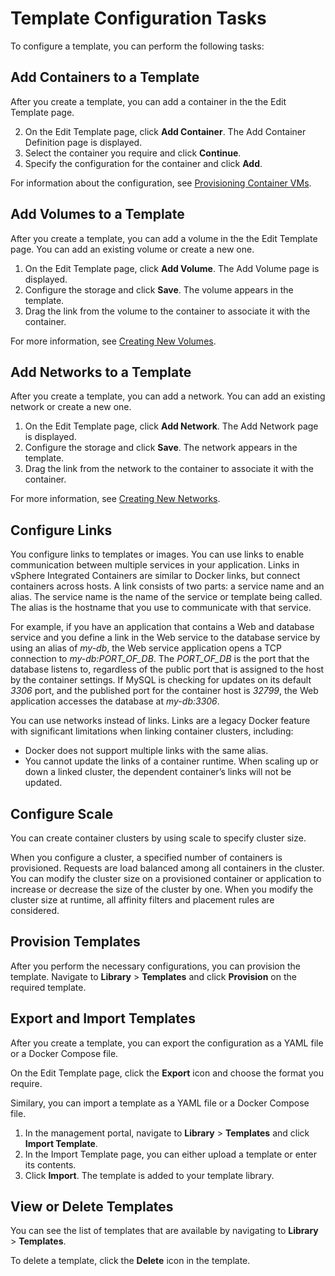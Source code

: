 # Template Configuration Tasks #

To configure a template, you can perform the following tasks:

## Add Containers to a Template ##

After you create a template, you can add a container in the the Edit Template page.

2. On the Edit Template page, click **Add Container**. The Add Container Definition page is displayed. 
2. Select the container you require and click **Continue**. 
2. Specify the configuration for the container and click **Add**.

For information about the configuration, see [Provisioning Container VMs](provision_containers_portal.md).

## Add Volumes to a Template ##

After you create a template, you can add a volume in the the Edit Template page. You can add an existing volume or create a new one. 

1. On the Edit Template page, click **Add Volume**. The Add Volume page is displayed. 
1. Configure the storage and click **Save**. The volume appears in the template.
1. Drag the link from the volume to the container to associate it with the container.

For more information, see [Creating New Volumes](create_volumes.md).

## Add Networks to a Template ##

After you create a template, you can add a network. You can add an existing network or create a new one. 

1. On the Edit Template page, click **Add Network**. The Add Network page is displayed.
1. Configure the storage and click **Save**. The network appears in the template.
1. Drag the link from the network to the container to associate it with the container.

For more information, see [Creating New Networks](create_network.md).

## Configure Links ##

You configure links to templates or images. You can use links to enable communication between multiple services in your application. Links in vSphere Integrated Containers are similar to Docker links, but connect containers across hosts. A link consists of two parts: a service name and an alias. The service name is the name of the service or template being called. The alias is the hostname that you use to communicate with that service.

For example, if you have an application that contains a Web and database service and you define a link in the Web service to the database service by using an alias of *my-db*, the Web service application opens a TCP connection to *my-db:PORT_OF_DB*. The *PORT_OF_DB* is the port that the database listens to, regardless of the public port that is assigned to the host by the container settings. If MySQL is checking for updates on its default *3306* port, and the published port for the container host is *32799*, the Web application accesses the database at *my-db:3306*.

You can use networks instead of links. Links are a legacy Docker feature with significant limitations when linking container clusters, including:
- Docker does not support multiple links with the same alias. 
- You cannot update the links of a container runtime. When scaling up or down a linked cluster, the dependent container’s links will not be updated.

## Configure Scale ##

You can create container clusters by using scale to specify cluster size. 

When you configure a cluster, a specified number of containers is provisioned. Requests are load balanced among all containers in the cluster. You can modify the cluster size on a provisioned container or application to increase or decrease the size of the cluster by one. When you modify the cluster size at runtime, all affinity filters and placement rules are considered.


## Provision Templates ##

After you perform the necessary configurations, you can provision the template. Navigate to **Library** > **Templates** and click **Provision** on the required template. 

## Export and Import Templates

After you create a template, you can export the configuration as a YAML file or a Docker Compose file. 

On the Edit Template page, click the **Export** icon and choose the format you require. 

Similary, you can import a template as a YAML file or a Docker Compose file. 

1. In the management portal, navigate to **Library** > **Templates** and click **Import Template**.
1. In the Import Template page, you can either upload a template or enter its contents.
1. Click **Import**. The template is added to your template library.

## View or Delete Templates ##

You can see the list of templates that are available by navigating to **Library** > **Templates**. 

To delete a template, click the **Delete** icon in the template.